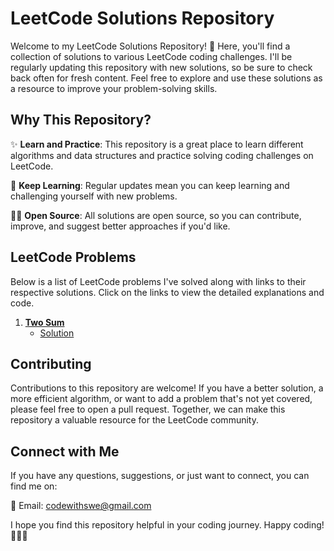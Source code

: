 # LeetCode Solutions Repository

Welcome to my LeetCode Solutions Repository! 👋 Here, you'll find a collection of solutions to various LeetCode coding challenges. I'll be regularly updating this repository with new solutions, so be sure to check back often for fresh content. Feel free to explore and use these solutions as a resource to improve your problem-solving skills.

## Why This Repository?

✨ **Learn and Practice**: This repository is a great place to learn different algorithms and data structures and practice solving coding challenges on LeetCode.

🚀 **Keep Learning**: Regular updates mean you can keep learning and challenging yourself with new problems.

👨‍💻 **Open Source**: All solutions are open source, so you can contribute, improve, and suggest better approaches if you'd like.

## LeetCode Problems

Below is a list of LeetCode problems I've solved along with links to their respective solutions. Click on the links to view the detailed explanations and code.

1. [**Two Sum**](https://leetcode.com/problems/two-sum)
   - [Solution](https://github.com/codewithswe/LeetCode/blob/main/Two%20Sum)


## Contributing

Contributions to this repository are welcome! If you have a better solution, a more efficient algorithm, or want to add a problem that's not yet covered, please feel free to open a pull request. Together, we can make this repository a valuable resource for the LeetCode community.

## Connect with Me

If you have any questions, suggestions, or just want to connect, you can find me on:

📧 Email: [codewithswe@gmail.com](mailto:codewithswe@gmail.com)

I hope you find this repository helpful in your coding journey. Happy coding! 🚀👨‍💻
